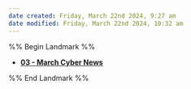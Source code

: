 ```yaml
---
date created: Friday, March 22nd 2024, 9:27 am
date modified: Friday, March 22nd 2024, 10:32 am
---
```


%% Begin Landmark %%
- **[03 - March Cyber News](./03%20-%20March%20Cyber%20News/03%20-%20March%20Cyber%20News.md)**

%% End Landmark %%
